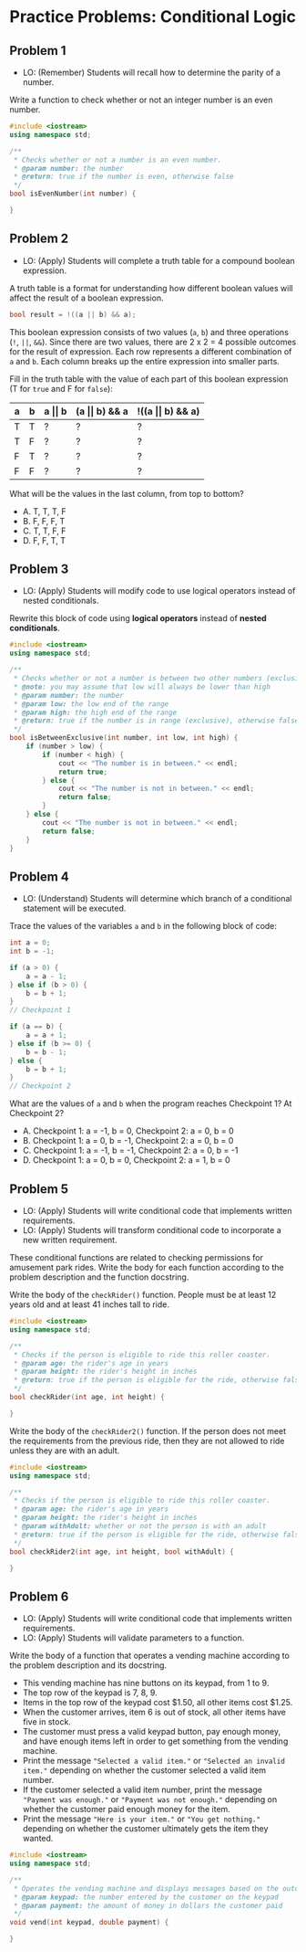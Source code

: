 # Practice Problems: Conditional Logic

## Problem 1

- LO: (Remember) Students will recall how to determine the parity of a number.

Write a function to check whether or not an integer number is an even number.

```cpp
#include <iostream>
using namespace std;

/**
 * Checks whether or not a number is an even number.
 * @param number: the number
 * @return: true if the number is even, otherwise false
 */
bool isEvenNumber(int number) {

}
```

## Problem 2

- LO: (Apply) Students will complete a truth table for a compound boolean expression.

A truth table is a format for understanding how different boolean values will affect the result of a boolean expression.

```cpp
bool result = !((a || b) && a);
```

This boolean expression consists of two values (`a`, `b`) and three operations (`!`, `||`, `&&`). Since there are two values, there are 2 x 2 = 4 possible outcomes for the result of expression. Each row represents a different combination of `a` and `b`. Each column breaks up the entire expression into smaller parts.

Fill in the truth table with the value of each part of this boolean expression (T for `true` and F for `false`):

| a | b | a \|\| b | (a \|\| b) && a | !((a \|\| b) && a) |
|---|---|----------|-----------------|--------------------|
| T | T | ?        | ?               | ?                  |
| T | F | ?        | ?               | ?                  |
| F | T | ?        | ?               | ?                  |
| F | F | ?        | ?               | ?                  |

What will be the values in the last column, from top to bottom?

- A. T, T, T, F
- B. F, F, F, T
- C. T, T, F, F
- D. F, F, T, T

## Problem 3

- LO: (Apply) Students will modify code to use logical operators instead of nested conditionals.

Rewrite this block of code using **logical operators** instead of **nested conditionals**.

```cpp
#include <iostream>
using namespace std;

/**
 * Checks whether or not a number is between two other numbers (exclusive)
 * @note: you may assume that low will always be lower than high
 * @param number: the number
 * @param low: the low end of the range
 * @param high: the high end of the range
 * @return: true if the number is in range (exclusive), otherwise false
 */
bool isBetweenExclusive(int number, int low, int high) {
    if (number > low) {
        if (number < high) {
            cout << "The number is in between." << endl;
            return true;
        } else {
            cout << "The number is not in between." << endl;
            return false;
        }
    } else {
        cout << "The number is not in between." << endl;
        return false;   
    }
}
```

## Problem 4

- LO: (Understand) Students will determine which branch of a conditional statement will be executed.

Trace the values of the variables `a` and `b` in the following block of code:

```cpp
int a = 0;
int b = -1;

if (a > 0) {
    a = a - 1;
} else if (b > 0) {
    b = b + 1;
}
// Checkpoint 1

if (a == b) {
    a = a + 1;
} else if (b >= 0) {
    b = b - 1;
} else {
    b = b + 1;
}
// Checkpoint 2
```

What are the values of `a` and `b` when the program reaches Checkpoint 1? At Checkpoint 2?

- A. Checkpoint 1: a = -1, b = 0, Checkpoint 2: a = 0, b = 0
- B. Checkpoint 1: a = 0, b = -1, Checkpoint 2: a = 0, b = 0
- C. Checkpoint 1: a = -1, b = -1, Checkpoint 2: a = 0, b = -1
- D. Checkpoint 1: a = 0, b = 0, Checkpoint 2: a = 1, b = 0

## Problem 5

- LO: (Apply) Students will write conditional code that implements written requirements.
- LO: (Apply) Students will transform conditional code to incorporate a new written requirement.

These conditional functions are related to checking permissions for amusement park rides. Write the body for each function according to the problem description and the function docstring.

Write the body of the `checkRider()` function. People must be at least 12 years old and at least 41 inches tall to ride.

```cpp
#include <iostream>
using namespace std;

/**
 * Checks if the person is eligible to ride this roller coaster.
 * @param age: the rider's age in years
 * @param height: the rider's height in inches
 * @return: true if the person is eligible for the ride, otherwise false
 */
bool checkRider(int age, int height) {

}
```

Write the body of the `checkRider2()` function. If the person does not meet the requirements from the previous ride, then they are not allowed to ride unless they are with an adult.

```cpp
#include <iostream>
using namespace std;

/**
 * Checks if the person is eligible to ride this roller coaster.
 * @param age: the rider's age in years
 * @param height: the rider's height in inches
 * @param withAdult: whether or not the person is with an adult
 * @return: true if the person is eligible for the ride, otherwise false
 */
bool checkRider2(int age, int height, bool withAdult) {

}
```

## Problem 6

- LO: (Apply) Students will write conditional code that implements written requirements.
- LO: (Apply) Students will validate parameters to a function.

Write the body of a function that operates a vending machine according to the problem description and its docstring.

- This vending machine has nine buttons on its keypad, from 1 to 9.
- The top row of the keypad is 7, 8, 9.
- Items in the top row of the keypad cost $1.50, all other items cost $1.25.
- When the customer arrives, item 6 is out of stock, all other items have five in stock.
- The customer must press a valid keypad button, pay enough money, and have enough items left in order to get something from the vending machine.
- Print the message `"Selected a valid item."` or `"Selected an invalid item."` depending on whether the customer selected a valid item number.
- If the customer selected a valid item number, print the message `"Payment was enough."` or `"Payment was not enough."` depending on whether the customer paid enough money for the item.
- Print the message `"Here is your item."` or `"You get nothing."` depending on whether the customer ultimately gets the item they wanted.

```cpp
#include <iostream>
using namespace std;

/**
 * Operates the vending machine and displays messages based on the outcomes.
 * @param keypad: the number entered by the customer on the keypad
 * @param payment: the amount of money in dollars the customer paid
 */
void vend(int keypad, double payment) {

}
```
